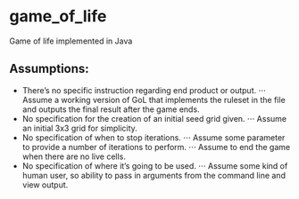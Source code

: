 # game_of_life
Game of life implemented in Java

## Assumptions:
* There’s no specific instruction regarding end product or output. 
⋅⋅⋅ Assume a working version of GoL that implements the ruleset in the file and outputs the final result after the game ends.
* No specification for the creation of an initial seed grid given. 
⋅⋅⋅ Assume an initial 3x3 grid for simplicity.
* No specification of when to stop iterations. 
⋅⋅⋅ Assume some parameter to provide a number of iterations to perform. 
⋅⋅⋅ Assume to end the game when there are no live cells.
* No specification of where it’s going to be used. 
⋅⋅⋅ Assume some kind of human user, so ability to pass in arguments from the command line and view output.
